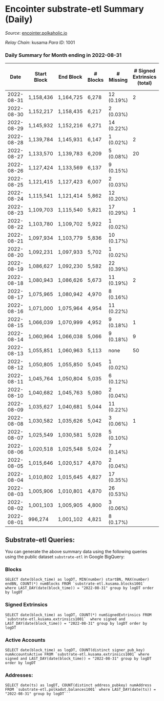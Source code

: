# Encointer substrate-etl Summary (Daily)

_Source_: [encointer.polkaholic.io](https://encointer.polkaholic.io)

*Relay Chain*: kusama
*Para ID*: 1001



### Daily Summary for Month ending in 2022-08-31


| Date | Start Block | End Block | # Blocks | # Missing | # Signed Extrinsics (total) | # Active Accounts | # Addresses with Balances | # Events | # Transfers | # XCM Transfers In | # XCM Transfers Out |
| ---- | ----------- | --------- | -------- | --------- | --------------------------- | ----------------- | ------------------------- | -------- | ----------- | ------------------ | ------------------- |
| 2022-08-31 | 1,158,436 | 1,164,725 | 6,278 | 12 (0.19%) | 2 | 1 | 528 | 12,584 |   |   |   |
| 2022-08-30 | 1,152,217 | 1,158,435 | 6,217 | 2 (0.03%) |  |  | 528 | 12,436 |   |   |   |
| 2022-08-29 | 1,145,932 | 1,152,216 | 6,271 | 14 (0.22%) |  |  | 528 | 12,542 |   |   |   |
| 2022-08-28 | 1,139,784 | 1,145,931 | 6,147 | 1 (0.02%) | 2 | 1 | 528 | 12,308 |   |   |   |
| 2022-08-27 | 1,133,570 | 1,139,783 | 6,209 | 5 (0.08%) | 20 | 3 | 528 | 12,498 |   |   |   |
| 2022-08-26 | 1,127,424 | 1,133,569 | 6,137 | 9 (0.15%) |  |  | 528 | 12,274 |   |   |   |
| 2022-08-25 | 1,121,415 | 1,127,423 | 6,007 | 2 (0.03%) |  |  | 526 | 12,017 |   |   |   |
| 2022-08-24 | 1,115,541 | 1,121,414 | 5,862 | 12 (0.20%) |  |  | 526 | 11,730 |   | 1 ($4.92) |   |
| 2022-08-23 | 1,109,703 | 1,115,540 | 5,821 | 17 (0.29%) | 1 | 1 | 522 | 11,646 |   |   |   |
| 2022-08-22 | 1,103,780 | 1,109,702 | 5,922 | 1 (0.02%) |  |  | 521 | 11,844 |   |   |   |
| 2022-08-21 | 1,097,934 | 1,103,779 | 5,836 | 10 (0.17%) |  |  | 520 | 11,673 |   |   |   |
| 2022-08-20 | 1,092,231 | 1,097,933 | 5,702 | 1 (0.02%) |  |  | 520 | 11,406 |   |   |   |
| 2022-08-19 | 1,086,627 | 1,092,230 | 5,582 | 22 (0.39%) |  |  | 519 | 11,164 |   |   |   |
| 2022-08-18 | 1,080,943 | 1,086,626 | 5,673 | 11 (0.19%) | 2 | 1 | 519 | 11,354 | 1 ($16.51) |   |   |
| 2022-08-17 | 1,075,965 | 1,080,942 | 4,970 | 8 (0.16%) |  |  | 519 | 9,943 |   |   |   |
| 2022-08-16 | 1,071,000 | 1,075,964 | 4,954 | 11 (0.22%) |  |  | 519 | 9,908 |   |   |   |
| 2022-08-15 | 1,066,039 | 1,070,999 | 4,952 | 9 (0.18%) | 1 | 1 | 517 | 9,913 |   |   |   |
| 2022-08-14 | 1,060,964 | 1,066,038 | 5,066 | 9 (0.18%) | 9 | 4 | 517 | 11,686 | 1 ($18.27) |   |   |
| 2022-08-13 | 1,055,851 | 1,060,963 | 5,113 | none  | 50 | 8 | 516 | 10,479 | 1 ($6.12) |   |   |
| 2022-08-12 | 1,050,805 | 1,055,850 | 5,045 | 1 (0.02%) |  |  | 516 | 10,090 |   |   |   |
| 2022-08-11 | 1,045,764 | 1,050,804 | 5,035 | 6 (0.12%) |  |  | 516 | 10,071 |   |   |   |
| 2022-08-10 | 1,040,682 | 1,045,763 | 5,080 | 2 (0.04%) |  |  | 516 | 10,161 |   |   |   |
| 2022-08-09 | 1,035,627 | 1,040,681 | 5,044 | 11 (0.22%) |  |  | 515 | 10,091 |   |   |   |
| 2022-08-08 | 1,030,582 | 1,035,626 | 5,042 | 3 (0.06%) | 1 | 1 | 514 | 10,093 |   |   |   |
| 2022-08-07 | 1,025,549 | 1,030,581 | 5,028 | 5 (0.10%) |  |  | 514 | 10,056 |   |   |   |
| 2022-08-06 | 1,020,518 | 1,025,548 | 5,024 | 7 (0.14%) |  |  | 514 | 10,048 |   |   |   |
| 2022-08-05 | 1,015,646 | 1,020,517 | 4,870 | 2 (0.04%) |  |  | 514 | 9,740 |   |   |   |
| 2022-08-04 | 1,010,802 | 1,015,645 | 4,827 | 17 (0.35%) |  |  | 514 | 9,654 |   |   |   |
| 2022-08-03 | 1,005,906 | 1,010,801 | 4,870 | 26 (0.53%) |  |  | 514 | 9,742 |   |   |   |
| 2022-08-02 | 1,001,103 | 1,005,905 | 4,800 | 3 (0.06%) |  |  | 513 | 9,600 |   |   |   |
| 2022-08-01 | 996,274 | 1,001,102 | 4,821 | 8 (0.17%) |  |  | 512 | 9,643 |   |   |   |

## Substrate-etl Queries:
You can generate the above summary data using the following queries using the public dataset `substrate-etl` in Google BigQuery:


### Blocks
```
SELECT date(block_time) as logDT, MIN(number) startBN, MAX(number) endBN, COUNT(*) numBlocks FROM `substrate-etl.kusama.blocks1001`  where LAST_DAY(date(block_time)) = "2022-08-31" group by logDT order by logDT
```


### Signed Extrinsics
```
SELECT date(block_time) as logDT, COUNT(*) numSignedExtrinsics FROM `substrate-etl.kusama.extrinsics1001`  where signed and LAST_DAY(date(block_time)) = "2022-08-31" group by logDT order by logDT
```


### Active Accounts
```
SELECT date(block_time) as logDT, COUNT(distinct signer_pub_key) numAccountsActive FROM `substrate-etl.kusama.extrinsics1001` where signed and LAST_DAY(date(block_time)) = "2022-08-31" group by logDT order by logDT
```


### Addresses:
```
SELECT date(ts) as logDT, COUNT(distinct address_pubkey) numAddress FROM `substrate-etl.polkadot.balances1001` where LAST_DAY(date(ts)) = "2022-08-31" group by logDT```

